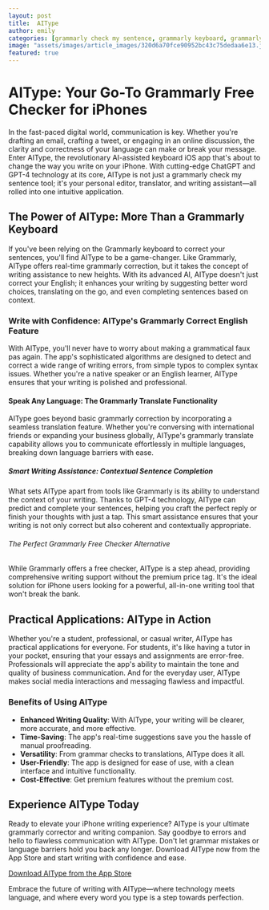 ```yaml
---
layout: post
title:  AIType
author: emily
categories: [grammarly check my sentence, grammarly keyboard, grammarly correction, grammarly translate, grammarly corrector, like grammarly, grammarly correct english]
image: "assets/images/article_images/320d6a70fce90952bc43c75dedaa6e13.jpg"
featured: true
---
```


# AIType: Your Go-To Grammarly Free Checker for iPhones

In the fast-paced digital world, communication is key. Whether you're drafting an email, crafting a tweet, or engaging in an online discussion, the clarity and correctness of your language can make or break your message. Enter AIType, the revolutionary AI-assisted keyboard iOS app that's about to change the way you write on your iPhone. With cutting-edge ChatGPT and GPT-4 technology at its core, AIType is not just a grammarly check my sentence tool; it's your personal editor, translator, and writing assistant—all rolled into one intuitive application.

## The Power of AIType: More Than a Grammarly Keyboard

If you've been relying on the Grammarly keyboard to correct your sentences, you'll find AIType to be a game-changer. Like Grammarly, AIType offers real-time grammarly correction, but it takes the concept of writing assistance to new heights. With its advanced AI, AIType doesn't just correct your English; it enhances your writing by suggesting better word choices, translating on the go, and even completing sentences based on context.

### Write with Confidence: AIType's Grammarly Correct English Feature

With AIType, you'll never have to worry about making a grammatical faux pas again. The app's sophisticated algorithms are designed to detect and correct a wide range of writing errors, from simple typos to complex syntax issues. Whether you're a native speaker or an English learner, AIType ensures that your writing is polished and professional.

#### Speak Any Language: The Grammarly Translate Functionality

AIType goes beyond basic grammarly correction by incorporating a seamless translation feature. Whether you're conversing with international friends or expanding your business globally, AIType's grammarly translate capability allows you to communicate effortlessly in multiple languages, breaking down language barriers with ease.

##### Smart Writing Assistance: Contextual Sentence Completion

What sets AIType apart from tools like Grammarly is its ability to understand the context of your writing. Thanks to GPT-4 technology, AIType can predict and complete your sentences, helping you craft the perfect reply or finish your thoughts with just a tap. This smart assistance ensures that your writing is not only correct but also coherent and contextually appropriate.

###### The Perfect Grammarly Free Checker Alternative

While Grammarly offers a free checker, AIType is a step ahead, providing comprehensive writing support without the premium price tag. It's the ideal solution for iPhone users looking for a powerful, all-in-one writing tool that won't break the bank.

## Practical Applications: AIType in Action

Whether you're a student, professional, or casual writer, AIType has practical applications for everyone. For students, it's like having a tutor in your pocket, ensuring that your essays and assignments are error-free. Professionals will appreciate the app's ability to maintain the tone and quality of business communication. And for the everyday user, AIType makes social media interactions and messaging flawless and impactful.

### Benefits of Using AIType

- **Enhanced Writing Quality**: With AIType, your writing will be clearer, more accurate, and more effective.
- **Time-Saving**: The app's real-time suggestions save you the hassle of manual proofreading.
- **Versatility**: From grammar checks to translations, AIType does it all.
- **User-Friendly**: The app is designed for ease of use, with a clean interface and intuitive functionality.
- **Cost-Effective**: Get premium features without the premium cost.

## Experience AIType Today

Ready to elevate your iPhone writing experience? AIType is your ultimate grammarly corrector and writing companion. Say goodbye to errors and hello to flawless communication with AIType. Don't let grammar mistakes or language barriers hold you back any longer. Download AIType now from the App Store and start writing with confidence and ease.

[Download AIType from the App Store](https://apps.apple.com/us/app/aitype-grammar-check-keyboard/id6469163944)

Embrace the future of writing with AIType—where technology meets language, and where every word you type is a step towards perfection.